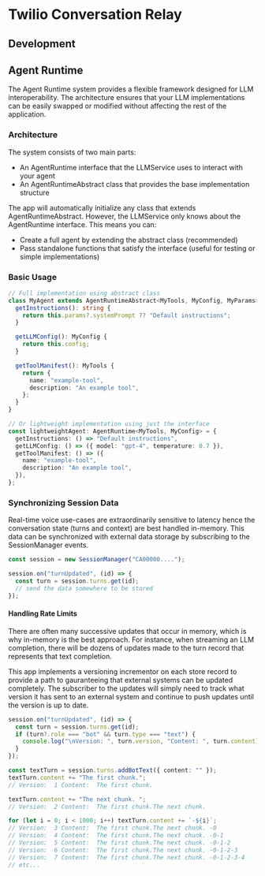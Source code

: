 # Twilio Conversation Relay

## Development

## Agent Runtime

The Agent Runtime system provides a flexible framework designed for LLM interoperability. The architecture ensures that your LLM implementations can be easily swapped or modified without affecting the rest of the application.

### Architecture

The system consists of two main parts:

- An AgentRuntime interface that the LLMService uses to interact with your agent
- An AgentRuntimeAbstract class that provides the base implementation structure

The app will automatically initialize any class that extends AgentRuntimeAbstract. However, the LLMService only knows about the AgentRuntime interface. This means you can:

- Create a full agent by extending the abstract class (recommended)
- Pass standalone functions that satisfy the interface (useful for testing or simple implementations)

### Basic Usage

```ts
// Full implementation using abstract class
class MyAgent extends AgentRuntimeAbstract<MyTools, MyConfig, MyParams> {
  getInstructions(): string {
    return this.params?.systemPrompt ?? "Default instructions";
  }

  getLLMConfig(): MyConfig {
    return this.config;
  }

  getToolManifest(): MyTools {
    return {
      name: "example-tool",
      description: "An example tool",
    };
  }
}

// Or lightweight implementation using just the interface
const lightweightAgent: AgentRuntime<MyTools, MyConfig> = {
  getInstructions: () => "Default instructions",
  getLLMConfig: () => ({ model: "gpt-4", temperature: 0.7 }),
  getToolManifest: () => ({
    name: "example-tool",
    description: "An example tool",
  }),
};
```

### Synchronizing Session Data

Real-time voice use-cases are extraordinarily sensitive to latency hence the conversation state (turns and context) are best handled in-memory. This data can be synchronized with external data storage by subscribing to the SessionManager events.

```ts
const session = new SessionManager("CA00000....");

session.on("turnUpdated", (id) => {
  const turn = session.turns.get(id);
  // send the data somewhere to be stored
});
```

#### Handling Rate Limits

There are often many successive updates that occur in memory, which is why in-memory is the best approach. For instance, when streaming an LLM completion, there will be dozens of updates made to the turn record that represents that text completion.

This app implements a versioning incrementor on each store record to provide a path to gauranteeing that external systems can be updated completely. The subscriber to the updates will simply need to track what version it has sent to an external system and continue to push updates until the version is up to date.

```ts
session.on("turnUpdated", (id) => {
  const turn = session.turns.get(id);
  if (turn?.role === "bot" && turn.type === "text") {
    console.log("\nVersion: ", turn.version, "Content: ", turn.content);
  }
});

const textTurn = session.turns.addBotText({ content: "" });
textTurn.content += "The first chunk.";
// Version:  1 Content:  The first chunk.

textTurn.content += "The next chunk. ";
// Version:  2 Content:  The first chunk.The next chunk.

for (let i = 0; i < 1000; i++) textTurn.content += `-${i}`;
// Version:  3 Content:  The first chunk.The next chunk. -0
// Version:  4 Content:  The first chunk.The next chunk. -0-1
// Version:  5 Content:  The first chunk.The next chunk. -0-1-2
// Version:  6 Content:  The first chunk.The next chunk. -0-1-2-3
// Version:  7 Content:  The first chunk.The next chunk. -0-1-2-3-4
// etc...
```
